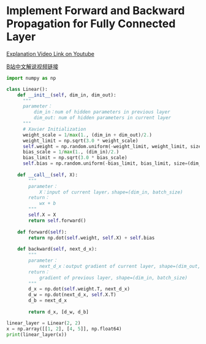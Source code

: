 # Implement Forward and Backward Propagation for Fully Connected Layer

[Explanation Video Link on Youtube](https://youtu.be/RNZINIGzpVU)

[B站中文解说视频链接](https://www.bilibili.com/video/BV1za411m7cA?share\_source=copy\_web)

```python
import numpy as np

class Linear():
    def __init__(self, dim_in, dim_out):
      """
      parameter：
          dim_in：num of hidden parameters in previous layer
          dim_out: num of hidden parameters in current layer
      """
      # Xavier Initialization
      weight_scale = 1/max(1., (dim_in + dim_out)/2.)
      weight_limit = np.sqrt(3.0 * weight_scale)
      self.weight = np.random.uniform(-weight_limit, weight_limit, size=(dim_in,dim_out))
      bias_scale = 1/max(1., (dim_in)/2.)
      bias_limit = np.sqrt(3.0 * bias_scale)
      self.bias = np.random.uniform(-bias_limit, bias_limit, size=(dim_in))
        
    def __call__(self, X):
        """
        parameter：
            X：input of current layer，shape=(dim_in, batch_size)
        return：
            wx + b
        """
        self.X = X
        return self.forward()
    
    def forward(self):
        return np.dot(self.weight, self.X) + self.bias
    
    def backward(self, next_d_x):
        """
        parameter：
            next_d_x：output gradient of current layer, shape=(dim_out, batch_size)
        return：
            gradient of previous layer, shape=(dim_in, batch_size)
        """
        d_x = np.dot(self.weight.T, next_d_x)
        d_w = np.dot(next_d_x, self.X.T)
        d_b = next_d_x
        
        return d_x, [d_w, d_b]
```

```python
linear_layer = Linear(2, 2)
x = np.array([[1, 2], [4, 5]], np.float64)
print(linear_layer(x))
```

